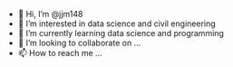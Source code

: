 - 👋 Hi, I’m @jjm148
- 👀 I’m interested in data science and civil engineering
- 🌱 I’m currently learning data science and programming
- 💞️ I’m looking to collaborate on ...
- 📫 How to reach me ...

<!---
jjm148/jjm148 is a ✨ special ✨ repository because its `README.md` (this file) appears on your GitHub profile.
You can click the Preview link to take a look at your changes.
--->
